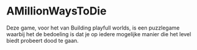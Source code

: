 # AMillionWaysToDie
Deze game, voor het van Building playfull worlds, is een puzzlegame waarbij het de bedoeling is dat je op iedere mogelijke manier die het level biedt probeert dood te gaan. 
